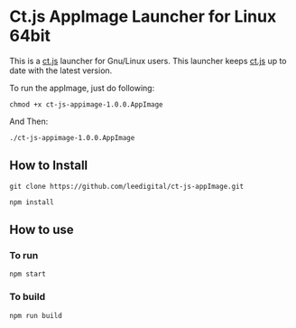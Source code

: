 # Ct.js AppImage Launcher for Linux 64bit

This is a [ct.js](https://github.com/ct-js/ct-js.git) launcher for Gnu/Linux users. This launcher keeps [ct.js](https://github.com/ct-js/ct-js.git) up to date with the latest version.

To run the appImage, just do following:

```
chmod +x ct-js-appimage-1.0.0.AppImage
```

And Then:
```
./ct-js-appimage-1.0.0.AppImage
```

## How to Install

```
git clone https://github.com/leedigital/ct-js-appImage.git
```

```
npm install
```

## How to use

### To run

```
npm start
```

### To build

```
npm run build
```



